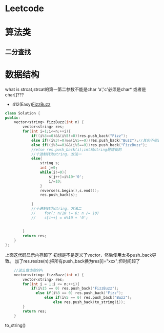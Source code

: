 # Leetcode
# 算法类
## 二分查找

# 数据结构
what is strcat,strcat的第一第二参数不能是char 'a','c'必须是char* 或者是char[]???

- 412(Easy)[FizzBuzz](https://leetcode-cn.com/problems/fizz-buzz/)
```c++
class Solution {
public:
    vector<string> fizzBuzz(int n) {
        vector<string> res;
        for(int i=1;i<=n;++i){
            if((i%3==0)&&(i%5!=0))res.push_back("Fizz");
            else if((i%3!=0)&&(i%5==0))res.push_back("Buzz");//其实不用这么复杂判断，看下面版本精简if判断
            else if((i%3==0)&&(i%5==0))res.push_back("FizzBuzz");
            //else res.push_back(i);int给string是错误的
            //十进制转为string，方法一
            else{
                string s;
                int j=0;
                while(i!=0){
                    s[j++]=i%10+'0';
                    i/=10;
                }
                reverse(s.begin(),s.end());
                res.push_back(s);
                
            }
            //十进制转为string，方法二
            //    for(; n/10 != 0; n /= 10)
            //    s[i++] = n%10 + '0';
            
            
        }
        return res;
    }
};
```
上面这代码显示内存超了
初想是不是定义了vector，然后使用太多push_back导致。
加了res.resize(n);把所有push_back换为res[i]="xxx";但时间超了
```c++
    //这么做击败99%
    vector<string> fizzBuzz(int n) {
        vector<string> res;
        for(int i = 1;i <= n;++i){
            if(i%15 == 0) res.push_back("FizzBuzz");
              else if(i%3 == 0) res.push_back("Fizz");
                  else if(i%5 == 0) res.push_back("Buzz");
                      else res.push_back(to_string(i));
        }
        return res;
    }
```
to_string()
